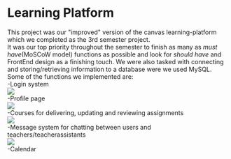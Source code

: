 # Learning Platform
This project was our "improved" version of the canvas learning-platform which we completed as the 3rd semester project.   
It was our top priority throughout the semester to finish as many as _must have_(MoSCoW model) functions as possible and look for _should have_ and FrontEnd design as a finishing touch. We were also tasked with connecting and storing/retrieving information to a database were we used MySQL. Some of the functions we implemented are: <br/>
-Login system  <br/>
![](https://i.gyazo.com/14c1edb7f45d9b7c0dc8874db794832b.png) <br/>
-Profile page <br/>
![](https://i.gyazo.com/d6de9842d20cc7f57c9c79de3c36c301.png) <br/>
-Courses for delivering, updating and reviewing assignments  <br/>
![](https://i.gyazo.com/fea937af27b6fefd49383fe3741e1f01.png) <br/>
-Message system for chatting between users and teachers/teacherassistants  <br/> 
![](https://i.gyazo.com/4da0c1e7d824f04ee3705a81fb4f13ad.png) <br/> 
-Calendar  <br/>
